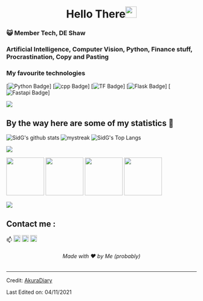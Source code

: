 <h1 align="center">Hello There<img src="https://github.com/souvikguria98/souvikguria98/blob/master/Hi.gif" width="30"> </h1>

### :smiley_cat: Member Tech, DE Shaw

### Artificial Intelligence, Computer Vision, Python, Finance stuff, Procrastination, Copy and Pasting

### My favourite technologies
[![Python Badge](https://img.shields.io/badge/Python-3776AB?style=for-the-badge&logo=python&logoColor=white)]
[![cpp Badge](https://img.shields.io/badge/C%2B%2B-00599C?style=for-the-badge&logo=c%2B%2B&logoColor=white)]
[![TF Badge](https://img.shields.io/badge/TensorFlow-FF6F00?style=for-the-badge&logo=TensorFlow&logoColor=white)]
[![Flask Badge](https://img.shields.io/badge/Flask-000000?style=for-the-badge&logo=flask&logoColor=white)]
[![Fastapi Badge](https://img.shields.io/badge/fastapi-109989?style=for-the-badge&logo=FASTAPI&logoColor=white)]

<a href="https://www.youtube.com/watch?v=dQw4w9WgXcQ"><img src="https://user-images.githubusercontent.com/73097560/115834477-dbab4500-a447-11eb-908a-139a6edaec5c.gif"></a>

## By the way here are some of my statistics 🚀
![SidG's github stats](https://github-readme-stats.vercel.app/api?username=realsidg&show_icons=true&theme=tokyonight)
<img src="https://github-readme-streak-stats.herokuapp.com/?user=realsidg&theme=tokyonight" alt="mystreak"/>
![SidG's Top Langs](https://github-readme-stats.vercel.app/api/top-langs/?username=realsidg&theme=tokyonight&layout=compact)

<a href="https://www.youtube.com/watch?v=dQw4w9WgXcQ"><img src="https://user-images.githubusercontent.com/73097560/115834477-dbab4500-a447-11eb-908a-139a6edaec5c.gif"></a>


[<img src="https://api.accredible.com/v1/frontend/credential_website_embed_image/badge/40612581" width="100" height="100">](https://www.credential.net/990cc8d2-6e7b-4b85-b95d-fb7c9e1e6876#gs.ff60zk)
[<img src="https://images.credly.com/size/220x220/images/2b609053-f4fe-4171-8739-d9c1955deec4/Professional_Certificate_-_AI_Engineering.png" width="100" height="100">](https://www.credly.com/badges/e08d746e-9c48-4a5f-b481-c880bed406cc/public_url)
[<img src="https://images.credly.com/size/220x220/images/6be9e507-9096-4e18-aef8-e60893ed36c6/IBM_AI_-Deep_Neural_Networks_with_PyTorch.png" width="100" height="100">](https://www.credly.com/badges/d2873b46-3527-4aa3-a7a6-7917e63e43ea/public_url)
[<img src="https://images.credly.com/size/220x220/images/e6440901-1f1b-4c22-83f6-ab7316972c42/IBM_AI_-_Machine_Learning_with_Apache_Spark.png" width="100" height="100">](https://www.credly.com/badges/ffdb6a2b-6912-4010-b5c3-bab10b662a2e/public_url)

<a href="https://www.youtube.com/watch?v=dQw4w9WgXcQ"><img src="https://user-images.githubusercontent.com/73097560/115834477-dbab4500-a447-11eb-908a-139a6edaec5c.gif"></a>

## Contact me : 
📫 [<img src="https://img.shields.io/badge/website-000000?style=for-the-badge&logo=About.me&logoColor=white" height="18">](www.siddharthgarg.in)
[<img src="https://img.shields.io/badge/-i@siddharthgarg.in-blue?style=flat-roundedrectangle&logo=Gmail&logoColor=white&link=mailto:i@siddharthgarg.in" height="18">](mailto:i@siddharthgarg.in)
[<img src="https://img.shields.io/badge/LinkedIn-0077B5?style=for-the-badge&logo=linkedin&logoColor=white&link=www.linkedin.com/in/sidg510/" height="18">](https://www.linkedin.com/in/sidg510/)


<h6 align="center">Made with ❤️ by Me (probably)</h6>

------
Credit: [AkuraDiary](https://github.com/AkuraDiary)

Last Edited on: 04/11/2021
